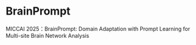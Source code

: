 # BrainPrompt
MICCAI 2025：BrainPrompt: Domain Adaptation with Prompt Learning for Multi-site Brain Network Analysis
